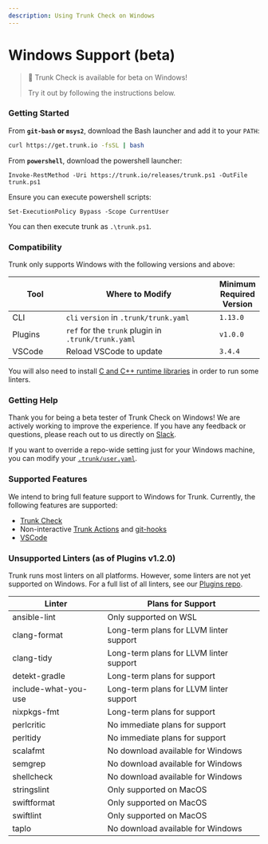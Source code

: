 ```yaml
---
description: Using Trunk Check on Windows
---
```


# Windows Support (beta)

> 📘 Trunk Check is available for beta on Windows!
>
> Try it out by following the instructions below.

### Getting Started

From **`git-bash` or `msys2`**, download the Bash launcher and add it to your `PATH`:

```bash
curl https://get.trunk.io -fsSL | bash
```

From **`powershell`**, download the powershell launcher:

```Text
Invoke-RestMethod -Uri https://trunk.io/releases/trunk.ps1 -OutFile trunk.ps1
```

Ensure you can execute powershell scripts:

```Text
Set-ExecutionPolicy Bypass -Scope CurrentUser
```

You can then execute trunk as `.\trunk.ps1`.

### Compatibility

Trunk only supports Windows with the following versions and above:

<table><thead><tr><th width="112.33333333333331">Tool</th><th width="397">Where to Modify</th><th>Minimum Required Version</th></tr></thead><tbody><tr><td>CLI</td><td><code>cli</code> <code>version</code> in <code>.trunk/trunk.yaml</code></td><td><code>1.13.0</code></td></tr><tr><td>Plugins</td><td><code>ref</code> for the <code>trunk</code> plugin in <code>.trunk/trunk.yaml</code></td><td><code>v1.0.0</code></td></tr><tr><td>VSCode</td><td>Reload VSCode to update</td><td><code>3.4.4</code></td></tr></tbody></table>

You will also need to install [C and C++ runtime libraries](https://aka.ms/vs/17/release/vc\_redist.x64.exe) in order to run some linters.

### Getting Help

Thank you for being a beta tester of Trunk Check on Windows! We are actively working to improve the experience. If you have any feedback or questions, please reach out to us directly on [Slack](https://slack.trunk.io/).

If you want to override a repo-wide setting just for your Windows machine, you can modify your [`.trunk/user.yaml`](../../reference/user-yaml.md).

### Supported Features

We intend to bring full feature support to Windows for Trunk. Currently, the following features are supported:

* [Trunk Check](../../)
* Non-interactive [Trunk Actions](../actions/) and [git-hooks](../actions/git-hooks.md)
* [VSCode](../../ide-integration/vs-code.md)

### Unsupported Linters (as of Plugins v1.2.0)

Trunk runs most linters on all platforms. However, some linters are not yet supported on Windows. For a full list of all linters, see our [Plugins repo](https://github.com/trunk-io/plugins).

<table data-full-width="false"><thead><tr><th>Linter</th><th>Plans for Support</th></tr></thead><tbody><tr><td>ansible-lint</td><td>Only supported on WSL</td></tr><tr><td>clang-format</td><td>Long-term plans for LLVM linter support</td></tr><tr><td>clang-tidy</td><td>Long-term plans for LLVM linter support</td></tr><tr><td>detekt-gradle</td><td>Long-term plans for support</td></tr><tr><td>include-what-you-use</td><td>Long-term plans for LLVM linter support</td></tr><tr><td>nixpkgs-fmt</td><td>Long-term plans for support</td></tr><tr><td>perlcritic</td><td>No immediate plans for support</td></tr><tr><td>perltidy</td><td>No immediate plans for support</td></tr><tr><td>scalafmt</td><td>No download available for Windows</td></tr><tr><td>semgrep</td><td>No download available for Windows</td></tr><tr><td>shellcheck</td><td>No download available for Windows</td></tr><tr><td>stringslint</td><td>Only supported on MacOS</td></tr><tr><td>swiftformat</td><td>Only supported on MacOS</td></tr><tr><td>swiftlint</td><td>Only supported on MacOS</td></tr><tr><td>taplo</td><td>No download available for Windows</td></tr></tbody></table>
